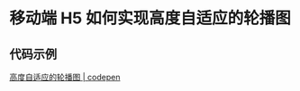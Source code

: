 # 移动端 H5 如何实现高度自适应的轮播图

## 代码示例

[高度自适应的轮播图 | codepen](https://codepen.io/lijunlin2022/pen/qBLxNzQ)
